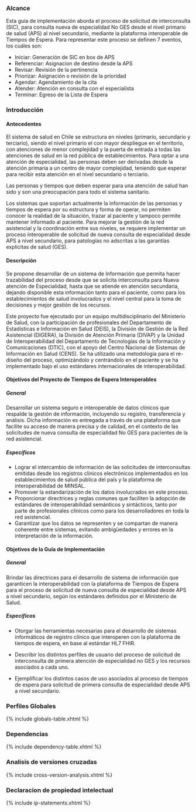 ### Alcance

Esta guía de implementación aborda el proceso de solicitud de interconsulta (SIC), para
consulta nueva de especialidad No GES desde el nivel primario de salud (APS) al nivel secundario,
mediante la plataforma interoperable de Tiempos de Espera.
Para representar este proceso se definen 7 eventos, los cuáles son:

 - Iniciar: Generación de SIC en box de APS
 - Referenciar: Asignacion de destino desde la APS
 - Revisar: Revisión de la pertinencia
 - Priorizar: Asignación o revisión de la prioridad
 - Agendar: Agendamiento de la cita
 - Atender: Atención en consulta con el especialista
 - Terminar: Egreso de la Lista de Espera


### Introducción

#### Antecedentes
    
  El sistema de salud en Chile se estructura en niveles (primario, secundario y 
  terciario), siendo el nivel primario el con mayor despliegue en el territorio, 
  con atenciones de menor complejidad y la puerta de entrada a todas las atenciones de salud 
  en la red pública de establecimientos. Para optar a una atención de especialidad, 
  las personas deben ser derivadas desde la atención primaria a un centro de mayor complejidad, 
  teniendo que esperar para recibir esta atención en el nivel secundario o terciario.
  
  Las personas y tiempos que deben esperar para una atención de salud han sido y 
  son una preocupación para todo el sistema sanitario.

  Los sistemas que soportan actualmente la información de las personas y tiempos 
  de espera por su estructura y forma de operar, no permiten conocer la realidad 
  de la situación, trazar al paciente y tampoco permite mantener informado al
  paciente. Para mejorar la gestión de la red asistencial y la coordinación entre 
  sus niveles, se requiere implementar un proceso interoperable de solicitud de
  nueva consulta de especialidad desde APS a nivel secundario, para patologías no
  adscritas a las garantías explícitas de salud (GES).

#### Descripción
    
  Se propone desarrollar de un sistema de Información que permita hacer
  trazabilidad del proceso desde que se solicita interconsulta para Nueva
  atención de Especialidad, hasta que se atiende en atención secundaria, dejando
  disponible esta información tanto para el paciente, como para los 
  establecimientos de salud involucrados y el nivel central para la toma de 
  decisiones y mejor gestión de los recursos.
  
  Este proyecto fue ejecutado por un equipo multidisciplinario del Ministerio de Salud, con la participación de profesionales del Departamento de Estadísticas e Información en Salud (DEIS), la División de Gestión de la Red Asistencial (DIGERA), la División de Atención Primaria (DIVAP) y la Unidad de Interoperabilidad del Departamento de Tecnologías de la Información y Comunicaciones (DTIC), con el apoyo del Centro Nacional de Sistemas de Información en Salud (CENS).
  Se ha utilizado una metodología para el re-diseño del proceso, optimizándolo y centrándolo en el paciente y se ha implementado bajo el uso estándares internacionales de interoperabilidad.
  
#### Objetivos del Proyecto de Tiempos de Espera Interoperables
  
##### General

  Desarrollar un sistema seguro e interoperable de datos clínicos que respalde la gestión de información, 
  incluyendo su registro, transferencia y análisis. Dicha información es entregada a través 
  de una plataforma que facilite su acceso de manera precisa y de calidad, 
  en el contexto de las solicitudes de nueva consulta de especialidad 
  No GES para pacientes de la red asistencial.
    
##### Específicos

  - Lograr el intercambio de información de las solicitudes de interconsultas
  emitidas desde los registros clínicos electrónicos implementados en los
  establecimientos de salud pública del país y la plataforma de interoperabilidad
  de MINSAL.
  - Promover la estandarización de los datos involucrados en este proceso.
  - Proporcionar directrices y reglas comunes que faciliten la adopción de
  estándares de interoperabilidad semánticos y sintácticos, tanto por parte de
  profesionales clínicos como para los desarrolladores en toda la red
  asistencial.
  - Garantizar que los datos se representen y se compartan de manera coherente
  entre sistemas, evitando ambigüedades y errores en la interpretación de la
  información.

#### Objetivos de la Guía de Implementación
 
##### General

  Brindar las directrices para el desarrollo de sistema de información que
  garanticen la interoperabilidad con la plataforma de Tiempos de Espera para el
  proceso de solicitud de nueva consulta de especialidad desde APS a nivel
  secundario, según los estándares definidos por el Ministerio de Salud.

##### Específicos
  - Otorgar las herramientas necesarias para el desarrollo de sistemas informáticos de
  registro clínico que interoperen con la plataforma de tiempos de espera, en base al
  estándar HL7 FHIR.
  - Describir los distintos perfiles de usuario del proceso de solicitud de interconsulta de
  primera atención de especialidad no GES y los recursos asociados a cada uno.
  
  - Ejemplificar los distintos casos de uso asociados al proceso de tiempos de espera para
  solicitud de primera consulta de especialidad desde APS a nivel secundario.

### Perfiles Globales

{% include globals-table.xhtml %}

### Dependencias

{% include dependency-table.xhtml %}

### Analisis de versiones cruzadas

{% include cross-version-analysis.xhtml %}

### Declaracion de propiedad intelectual

{% include ip-statements.xhtml %}